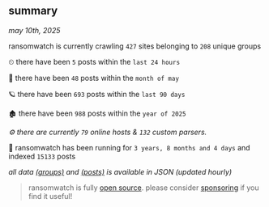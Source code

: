 
## summary
_may 10th, 2025_

ransomwatch is currently crawling `427` sites belonging to `208` unique groups

⏲ there have been `5` posts within the `last 24 hours`

🦈 there have been `48` posts within the `month of may`

🪐 there have been `693` posts within the `last 90 days`

🏚 there have been `988` posts within the `year of 2025`

_⚙️ there are currently `79` online hosts & `132` custom parsers._

🦕 ransomwatch has been running for `3 years, 8 months and 4 days` and indexed `15133` posts

_all data  [(groups)](http://ransomwhat.telemetry.ltd/groups) and [(posts)](http://ransomwhat.telemetry.ltd/posts) is available in JSON (updated hourly)_

> ransomwatch is fully [open source](https://github.com/joshhighet/ransomwatch#ransomwatch--). please consider [sponsoring](https://github.com/sponsors/joshhighet) if you find it useful!
